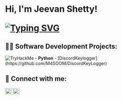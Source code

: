 <h1>Hi, I'm Jeevan Shetty! <br/><a href="https://www.linkedin.com/in/jeevanshetty11/"></a>

[![Typing SVG](https://readme-typing-svg.herokuapp.com?font=courier+new&color=0BF700&lines=a.k.a+MAS00M)](https://git.io/typing-svg)
<br>
<h2>👨‍💻 Software Development Projects:</h2>
<img src="https://tryhackme-badges.s3.amazonaws.com/M4s00m.png" alt="TryHackMe">
- <b>Python</b>
  - [DiscordKeylogger](https://github.com/M4SOOM/DiscordKeyLogger)



<h2> 🤳 Connect with me:</h2>

[<img align="left" alt="JeevanShetty | Twitter" width="22px" src="https://cdn.jsdelivr.net/npm/simple-icons@v3/icons/twitter.svg" />][twitter]
[<img align="left" alt="JeevanShetty | LinkedIn" width="22px" src="https://cdn.jsdelivr.net/npm/simple-icons@v3/icons/linkedin.svg" />][linkedin]

[twitter]: https://twitter.com/KyberRodid
[linkedin]: https://linkedin.com/in/jeevanshetty11/
